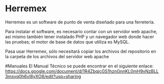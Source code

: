 # Herremex
Herremex es un software de punto de venta diseñado para una ferretería.

Para instalar el software, es necesario contar con un servidor web apache, así mismo también tener instalado PHP y un navegador web donde hacer las pruebas; el motor de base de datos que utiliza es MySQL.

Pasa usar Herremex, sólo necesitará copiar los archivos del repositorio en la carpeta de los archivos del servidor web apache

#Manuales
El Manual Técnico se puede encontrar en el siguiente enlace:
https://docs.google.com/document/d/1R4ZbqjcGS1hznGnnKL0mH9vNzBLL3msyq0h6vl8yXO8/edit?usp=sharing